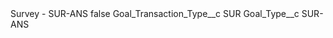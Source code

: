 <?xml version="1.0" encoding="UTF-8"?>
<CustomMetadata xmlns="http://soap.sforce.com/2006/04/metadata" xmlns:xsi="http://www.w3.org/2001/XMLSchema-instance" xmlns:xsd="http://www.w3.org/2001/XMLSchema">
    <label>Survey - SUR-ANS</label>
    <protected>false</protected>
    <values>
        <field>Goal_Transaction_Type__c</field>
        <value xsi:type="xsd:string">SUR</value>
    </values>
    <values>
        <field>Goal_Type__c</field>
        <value xsi:type="xsd:string">SUR-ANS</value>
    </values>
</CustomMetadata>
